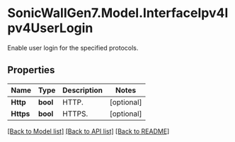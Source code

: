 # SonicWallGen7.Model.InterfaceIpv4Ipv4UserLogin
Enable user login for the specified protocols.

## Properties

Name | Type | Description | Notes
------------ | ------------- | ------------- | -------------
**Http** | **bool** | HTTP. | [optional] 
**Https** | **bool** | HTTPS. | [optional] 

[[Back to Model list]](../README.md#documentation-for-models) [[Back to API list]](../README.md#documentation-for-api-endpoints) [[Back to README]](../README.md)

